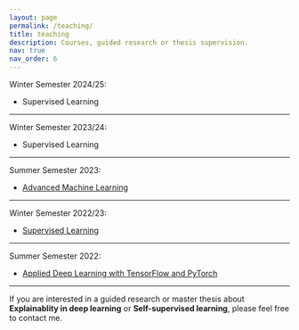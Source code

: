 ```yaml
---
layout: page
permalink: /teaching/
title: teaching
description: Courses, guided research or thesis supervision.
nav: true
nav_order: 6
---
```


Winter Semester 2024/25:
* Supervised Learning

---

Winter Semester 2023/24:
* Supervised Learning

---

Summer Semester 2023:
* [Advanced Machine Learning](https://moodle.lmu.de/course/view.php?id=26580)

---

Winter Semester 2022/23:
* [Supervised Learning](https://moodle.lmu.de/course/view.php?id=23850)

---

Summer Semester 2022:
* [Applied Deep Learning with TensorFlow and PyTorch](https://moodle.lmu.de/course/view.php?id=20917)

---


If you are interested in a guided research or master thesis about 
**Explainablity in deep learning** or **Self-supervised learning**, please feel free to 
contact me.
